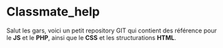 # Classmate_help

Salut les gars, voici un petit repository GIT qui contient des référence pour le **JS** et le **PHP**, ainsi que le **CSS** et les structurations **HTML**.

